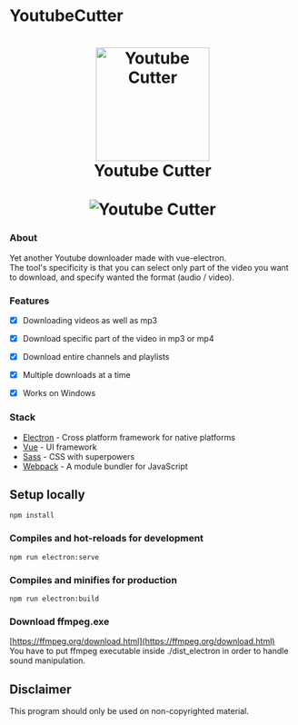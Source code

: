 # YoutubeCutter
<h1 align="center">
  <img src="https://i.imgur.com/CpEzcSM.png" alt="Youtube Cutter" width="200">
  <br>
  Youtube Cutter
  <br>
  <br>
  <img src="https://i.imgur.com/ZfYsOWA.gif" alt="Youtube Cutter">
</h1>

### About

Yet another Youtube downloader made with vue-electron.<br/>
The tool's specificity is that you can select only part of the video you want to download, and specify wanted the format (audio / video).<br/>


### Features

-   [x] Downloading videos as well as mp3
-   [x] Download specific part of the video in mp3 or mp4
-   [x] Download entire channels and playlists
-   [x] Multiple downloads at a time
-   [x] Works on Windows


### Stack

-   [Electron](https://github.com/electron/electron) - Cross platform framework for native platforms
-   [Vue](https://github.com/facebook/react) - UI framework
-   [Sass](https://github.com/sass/sass) - CSS with superpowers
-   [Webpack](https://webpack.js.org/) - A module bundler for JavaScript

## Setup locally
```
npm install
```

### Compiles and hot-reloads for development
```
npm run electron:serve
```

### Compiles and minifies for production
```
npm run electron:build
```

### Download ffmpeg.exe
[https://ffmpeg.org/download.html](https://ffmpeg.org/download.html)<br/>
You have to put ffmpeg executable inside ./dist_electron in order to handle sound manipulation.

## Disclaimer

This program should only be used on non-copyrighted material.
      
  

